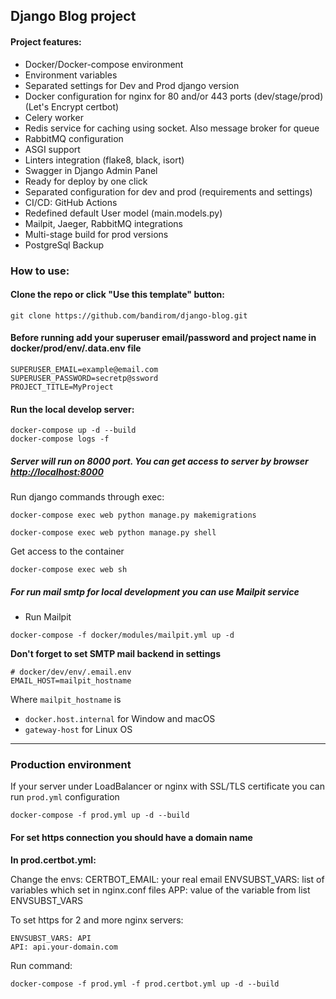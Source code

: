 ## Django Blog project


#### Project features:
* Docker/Docker-compose environment
* Environment variables
* Separated settings for Dev and Prod django version
* Docker configuration for nginx for 80 and/or 443 ports (dev/stage/prod) (Let's Encrypt certbot)
* Celery worker
* Redis service for caching using socket. Also message broker for queue
* RabbitMQ configuration
* ASGI support
* Linters integration (flake8, black, isort)
* Swagger in Django Admin Panel
* Ready for deploy by one click
* Separated configuration for dev and prod (requirements and settings)
* CI/CD: GitHub Actions
* Redefined default User model (main.models.py)
* Mailpit, Jaeger, RabbitMQ integrations
* Multi-stage build for prod versions
* PostgreSql Backup

### How to use:

#### Clone the repo or click "Use this template" button:

```shell
git clone https://github.com/bandirom/django-blog.git
```


#### Before running add your superuser email/password and project name in docker/prod/env/.data.env file

```dotenv
SUPERUSER_EMAIL=example@email.com
SUPERUSER_PASSWORD=secretp@ssword
PROJECT_TITLE=MyProject
```

#### Run the local develop server:

```shell
docker-compose up -d --build
docker-compose logs -f
```
    
##### Server will run on 8000 port. You can get access to server by browser [http://localhost:8000](http://localhost:8000)

Run django commands through exec:
```shell
docker-compose exec web python manage.py makemigrations

docker-compose exec web python manage.py shell
```

Get access to the container
```shell
docker-compose exec web sh
```

##### For run mail smtp for local development you can use Mailpit service

* Run Mailpit
```shell
docker-compose -f docker/modules/mailpit.yml up -d
```

<b>Don't forget to set SMTP mail backend in settings</b>
 
```dotenv
# docker/dev/env/.email.env
EMAIL_HOST=mailpit_hostname
```
Where `mailpit_hostname` is
* `docker.host.internal` for Window and macOS
* `gateway-host` for Linux OS

---

### Production environment

If your server under LoadBalancer or nginx with SSL/TLS certificate you can run `prod.yml` configuration

```shell
docker-compose -f prod.yml up -d --build
```

#### For set https connection you should have a domain name
**In prod.certbot.yml:**

Change the envs:
    CERTBOT_EMAIL: your real email
    ENVSUBST_VARS: list of variables which set in nginx.conf files
    APP: value of the variable from list ENVSUBST_VARS
    
To set https for 2 and more nginx servers:
    
```dotenv
ENVSUBST_VARS: API
API: api.your-domain.com
```

Run command:
```shell
docker-compose -f prod.yml -f prod.certbot.yml up -d --build
```
